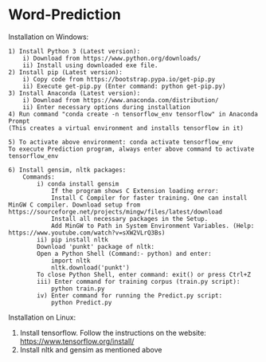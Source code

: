 # Word-Prediction


Installation on Windows:


	1) Install Python 3 (Latest version):
		i) Download from https://www.python.org/downloads/
		ii) Install using downloaded exe file. 
	2) Install pip (Latest version):
		i) Copy code from https://bootstrap.pypa.io/get-pip.py
		ii) Execute get-pip.py (Enter command: python get-pip.py)
	3) Install Anaconda (Latest version):
		i) Download from https://www.anaconda.com/distribution/
		ii) Enter necessary options during installation
	4) Run command "conda create -n tensorflow_env tensorflow" in Anaconda Prompt
	(This creates a virtual environment and installs tensorflow in it)
	
	5) To activate above environment: conda activate tensorflow_env
	To execute Prediction program, always enter above command to activate tensorflow_env

	6) Install gensim, nltk packages:
		Commands:
			i) conda install gensim
				If the program shows C Extension loading error:
				Install C Compiler for faster training. One can install MinGW C compiler. Download setup from https://sourceforge.net/projects/mingw/files/latest/download
				Install all necessary packages in the Setup.
				Add MinGW to Path in System Environment Variables. (Help: https://www.youtube.com/watch?v=sXW2VLrQ3Bs)
			ii) pip install nltk
			Download 'punkt' package of nltk:
			Open a Python Shell (Command:- python) and enter:
				import nltk
				nltk.download('punkt')
			To close Python Shell, enter command: exit() or press Ctrl+Z
			iii) Enter command for training corpus (train.py script):
				python train.py
			iv) Enter command for running the Predict.py script:
				python Predict.py
        
Installation on Linux:


  1) Install tensorflow. Follow the instructions on the website: https://www.tensorflow.org/install/
  2) Install nltk and gensim as mentioned above
